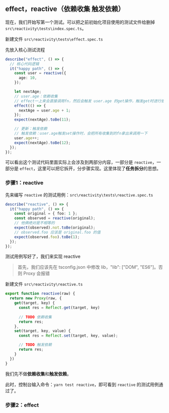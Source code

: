 ## effect，reactive（依赖收集 触发依赖）

现在，我们开始写第一个测试。可以把之前初始化项目使用的测试文件给删掉 `src\reactivity\tests\index.spec.ts`。

新建文件 `src\reactivity\tests\effect.spec.ts`

先放入核心测试流程

```ts
describe("effect", () => {
  // 核心代码逻辑
  it("happy path", () => {
    const user = reactive({
      age: 10,
    });

    let nextAge;
    // user.age：依赖收集
    // effect一上来会直接调用fn，然后会触发 user.age 的get操作，触发get时进行依赖收集
    effect(() => {
      nextAge = user.age + 1;
    });
    expect(nextAge).toBe(11);

    // 更新：触发依赖
    // 触发依赖：user.age触发set操作时，会把所有收集到的fn拿出来调用一下
    user.age++;
    expect(nextAge).toBe(12);
  });
});
```

可以看出这个测试代码里面实际上会涉及到两部分内容，一部分是 `reactive`，一部分是 `effect`，这里可以把它拆开，分步骤实现。这里体现了**任务拆分**的思想。



### 步骤1：reactive

先来编写 `reactive` 的测试用例：`src\reactivity\tests\reactive.spec.ts`

```ts
describe("reactive", () => {
  it("happy path", () => {
    const original = { foo: 1 };
    const observed = reactive(original);
    // 他俩绝对是不相等的
    expect(observed).not.toBe(original);
    // observed.foo 应该是 original.foo 的值
    expect(observed.foo).toBe(1);
  });
});
```

测试用例写好了，我们来实现 reactive

> 首先，我们应该先在 tsconfig.json 中修改 lib，"lib": ["DOM", "ES6"]。否则 Proxy 会报错

新建文件 `src\reactivity\reactive.ts`

```ts
export function reactive(raw) {
  return new Proxy(raw, {
    get(target, key) {
      const res = Reflect.get(target, key)
      
      // TODO 依赖收集
      return res;
    },
    set(target, key, value) {
      const res = Reflect.set(target, key, value);

      // TODO 触发依赖
      return res;
    }
  })
}
```

我们先不做**依赖收集**和**触发依赖**。

此时，控制台输入命令：`yarn test reactive`，即可看到 `reactive` 的测试用例通过了。



### 步骤2：effect





















